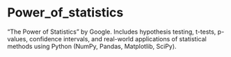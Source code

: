 # Power_of_statistics
“The Power of Statistics” by Google. Includes hypothesis testing, t-tests, p-values, confidence intervals, and real-world applications of statistical methods using Python (NumPy, Pandas, Matplotlib, SciPy). 
